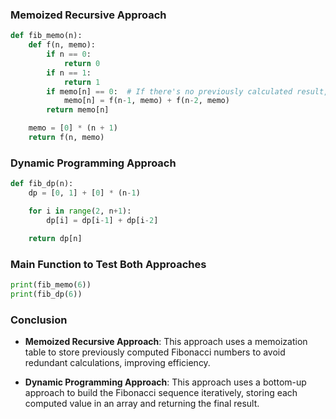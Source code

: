 ### Memoized Recursive Approach

```python
def fib_memo(n):
    def f(n, memo):
        if n == 0:
            return 0
        if n == 1:
            return 1
        if memo[n] == 0:  # If there's no previously calculated result, calculate it
            memo[n] = f(n-1, memo) + f(n-2, memo)
        return memo[n]

    memo = [0] * (n + 1)
    return f(n, memo)
```

### Dynamic Programming Approach

```python
def fib_dp(n):
    dp = [0, 1] + [0] * (n-1)

    for i in range(2, n+1):
        dp[i] = dp[i-1] + dp[i-2]

    return dp[n]
```

### Main Function to Test Both Approaches

```python
print(fib_memo(6))
print(fib_dp(6))
```

### Conclusion

- **Memoized Recursive Approach**: This approach uses a memoization table to store previously computed Fibonacci numbers to avoid redundant calculations, improving efficiency.
  
- **Dynamic Programming Approach**: This approach uses a bottom-up approach to build the Fibonacci sequence iteratively, storing each computed value in an array and returning the final result.